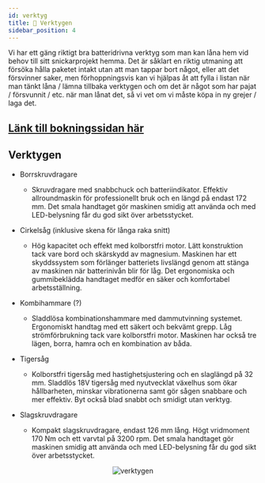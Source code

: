 ```yaml
---
id: verktyg
title: 🔨 Verktygen
sidebar_position: 4
---
```



Vi har ett gäng riktigt bra batteridrivna verktyg som man kan låna hem vid behov till sitt snickarprojekt hemma. 
Det är såklart en riktig utmaning att försöka hålla paketet intakt utan att man tappar bort något, eller att det försvinner saker, men förhoppningsvis kan vi hjälpas åt att fylla i listan när man tänkt låna / lämna tillbaka verktygen och om det är något som har pajat / försvunnit / etc. när man lånat det, så vi vet om vi måste köpa in ny grejer / laga det.


## [Länk till bokningssidan här](https://docs.google.com/spreadsheets/d/15QijQedFXyrXTvLRRMcbxyB98ro3FXB5uAV5pFIuuuI/edit)

## Verktygen

* Borrskruvdragare
    * Skruvdragare med snabbchuck och batteriindikator. Effektiv allroundmaskin för professionellt bruk och en längd på endast 172 mm. Det smala handtaget gör maskinen smidig att använda och med LED-belysning får du god sikt över arbetsstycket.

* Cirkelsåg (inklusive skena för långa raka snitt)
    * Hög kapacitet och effekt med kolborstfri motor. Lätt konstruktion tack vare bord och skärskydd av magnesium. Maskinen har ett skyddssystem som förlänger batteriets livslängd genom att stänga av maskinen när batterinivån blir för låg. Det ergonomiska och gummibeklädda handtaget medför en säker och komfortabel arbetsställning.

* Kombihammare (?)
    * Sladdlösa kombinationshammare med dammutvinning systemet. Ergonomiskt handtag med ett säkert och bekvämt grepp. Låg strömförbrukning tack vare kolborstfri motor. Maskinen har också tre lägen, borra, hamra och en kombination av båda.

* Tigersåg
    * Kolborstfri tigersåg med hastighetsjustering och en slaglängd på 32 mm. Sladdlös 18V tigersåg med nyutvecklat växelhus som ökar hållbarheten, minskar vibrationerna samt gör sågen snabbare och mer effektiv. Byt också blad snabbt och smidigt utan verktyg.

* Slagskruvdragare
    * Kompakt slagskruvdragare, endast 126 mm lång. Högt vridmoment 170 Nm och ett varvtal på 3200 rpm. Det smala handtaget gör maskinen smidig att använda och med LED-belysning får du god sikt över arbetsstycket.

<p align="center">
  <img src="https://www.bauhaus.se/media/catalog/product/cache/06447b731d1cbff22138e7150384a1c9/1/1/1161092A.jpg" alt="verktygen"/>
</p>